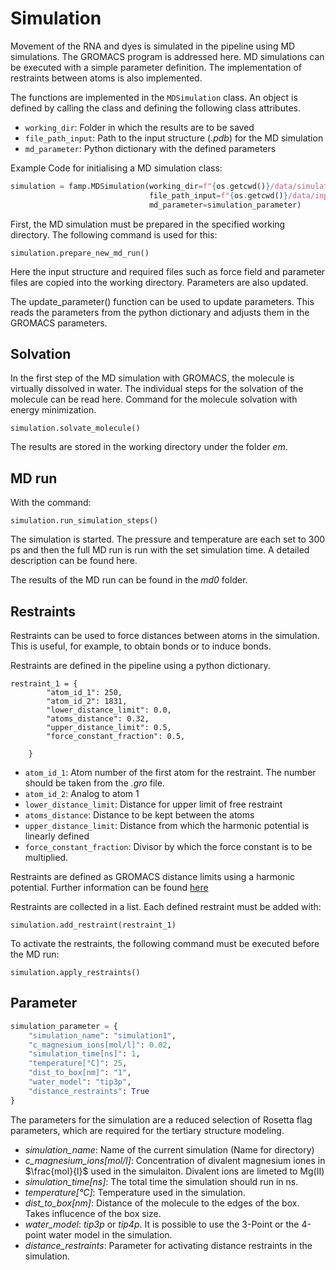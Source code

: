 # Simulation

Movement of the RNA and dyes is simulated in the pipeline using MD simulations. 
The GROMACS program is addressed here. MD simulations can be executed with a simple parameter definition. 
The implementation of restraints between atoms is also implemented. 

The functions are implemented in the `MDSimulation` class. An object is defined by calling the class and defining the 
following class attributes.
- `working_dir`: Folder in which the results are to be saved
- `file_path_input`: Path to the input structure (*.pdb*) for the MD simulation
- `md_parameter`: Python dictionary with the defined parameters

Example Code for initialising a MD simulation class: 

```python
simulation = famp.MDSimulation(working_dir=f"{os.getcwd()}/data/simulation",
                               file_path_input=f"{os.getcwd()}/data/input.pdb",
                               md_parameter=simulation_parameter)
```

First, the MD simulation must be prepared in the specified working directory. The following command is used for this: 

```
simulation.prepare_new_md_run()
```
Here the input structure and required files such as force field and parameter files are copied into the working directory. Parameters are also updated. 

The update_parameter() function can be used to update parameters. This reads the parameters from the python dictionary and adjusts them in the GROMACS parameters. 

## Solvation 

In the first step of the MD simulation with GROMACS, the molecule is virtually dissolved in water. The individual steps for the solvation of the molecule can be read here. Command for the molecule solvation with energy minimization. 

```
simulation.solvate_molecule()
```
The results are stored in the working directory under the folder *em*. 

## MD run

With the command: 
```
simulation.run_simulation_steps()
```
The simulation is started. The pressure and temperature are each set to 300 ps and then the full MD run is run with the set simulation time. A detailed description can be found here. 

The results of the MD run can be found in the *md0* folder.

## Restraints

Restraints can be used to force distances between atoms in the simulation. This is useful, for example, to obtain bonds or to induce bonds. 

Restraints are defined in the pipeline using a python dictionary. 
```
restraint_1 = {
        "atom_id_1": 250,
        "atom_id_2": 1831,
        "lower_distance_limit": 0.0,
        "atoms_distance": 0.32,
        "upper_distance_limit": 0.5,
        "force_constant_fraction": 0.5,

    }
```
- `atom_id_1`: Atom number of the first atom for the restraint. The number should be taken from the *.gro* file. 
- `atom_id_2`: Analog to atom 1
- `lower_distance_limit`: Distance for upper limit of free restraint
- `atoms_distance`: Distance to be kept between the atoms
- `upper_distance_limit`: Distance from which the harmonic potential is linearly defined
- `force_constant_fraction`: Divisor by which the force constant is to be multiplied. 

Restraints are defined as GROMACS distance limits using a harmonic potential. Further information can be found <a href="https://manual.gromacs.org/2023.3/reference-manual/functions/restraints.html#distance-restraints" target="_balnk">here</a>

Restraints are collected in a list. Each defined restraint must be added with: 
```
simulation.add_restraint(restraint_1)
```

To activate the restraints, the following command must be executed before the MD run: 
```
simulation.apply_restraints()
```

## Parameter
```python
simulation_parameter = {
    "simulation_name": "simulation1",
    "c_magnesium_ions[mol/l]": 0.02,
    "simulation_time[ns]": 1,
    "temperature[°C]": 25,
    "dist_to_box[nm]": "1",
    "water_model": "tip3p",
    "distance_restraints": True
}
```

The parameters for the simulation are a reduced selection of Rosetta flag parameters, which are required for the tertiary structure modeling.

- *simulation_name*: Name of the current simulation (Name for directory)
- *c_magnesium_ions[mol/l]*: Concentration of divalent magnesium iones in $\frac{mol}{l}$ used in the simulaiton. Divalent ions are limeted to Mg(II)
- *simulation_time[ns]*: The total time the simulation should run in ns.
- *temperature[°C]*: Temperature used in the simulation. 
- *dist_to_box[nm]*: Distance of the molecule to the edges of the box. Takes influcence of the box size.
- *water_model*: *tip3p* or *tip4p*. It is possible to use the 3-Point or the 4-point water model in the simulation.  
- *distance_restraints*: Parameter for activating distance restraints in the simulation. 